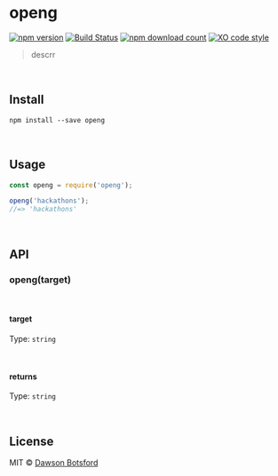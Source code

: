 # openg
[![npm version](https://img.shields.io/npm/v/openg.svg)](https://www.npmjs.com/package/openg)
[![Build Status](https://travis-ci.org/dawsonbotsford/openg.svg?branch=master)](https://travis-ci.org/dawsonbotsford/openg)
[![npm download count](http://img.shields.io/npm/dm/openg.svg?style=flat)](http://npmjs.org/openg)
[![XO code style](https://img.shields.io/badge/code_style-XO-5ed9c7.svg)](https://github.com/sindresorhus/xo)

> descrr

<br>

## Install

```
npm install --save openg
```

<br>

## Usage

```js
const openg = require('openg');

openg('hackathons');
//=> 'hackathons'
```
<br>

## API

### openg(target)

<br>

#### target

Type: `string`

<br>

#### returns

Type: `string`

<br>

## License

MIT © [Dawson Botsford](http://dawsonbotsford.com)
